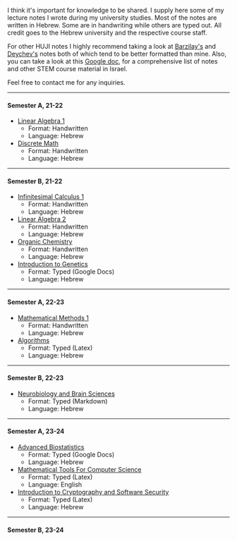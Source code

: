 I think it's important for knowledge to be shared. I supply here some of my lecture notes I wrote during my university studies. Most of the notes are written in Hebrew. Some are in handwriting while others are typed out. All credit goes to the Hebrew university and the respective course staff.
 
For other HUJI notes I highly recommend taking a look at [Barzilay's](https://github.com/NitzanBarzilay/Notes) and [Deychev's](https://deychev.com/) notes both of which tend to be better formatted than mine.
Also, you can take a look at this [Google doc](https://docs.google.com/document/d/1IMuaVvdKgdZs59Ot8q0kU3f8movT0-6uFazlA-IbDuo/edit#heading=h.xlqfa8g3de05), for a comprehensive list of notes and other STEM course material in Israel.

Feel free to contact me for any inquiries.

----
#### Semester A, 21-22
* [Linear Algebra 1](Linear%20Algebra%201/Linear%20Algebra%201.md)
	* Format: Handwritten
	* Language: Hebrew
* [Discrete Math](Discrete%20Math/Discrete%20Math.md)
	* Format: Handwritten
	* Language: Hebrew
---
#### Semester B, 21-22
* [Infinitesimal Calculus 1](Infinitesimal%20Calculus%201/Infinitesimal%20Calculus%201.md)
	* Format: Handwritten
	* Language: Hebrew
* [Linear Algebra 2](Linear%20Algebra%202/Linear%20Algebra%202.md)
	* Format: Handwritten
	* Language: Hebrew
* [Organic Chemistry](Organic%20Chemistry/Organic%20Chemistry.md)
	* Format: Handwritten
	* Language: Hebrew
* [Introduction to Genetics](Introduction%20to%20Genetics/Introduction%20to%20Genetics.md)
	* Format: Typed (Google Docs)
	* Language: Hebrew
---
#### Semester A, 22-23
* [Mathematical Methods 1](Mathematical%20Methods%201/Mathematical%20Methods%201.md)
	* Format: Handwritten
	* Language: Hebrew
* [Algorithms](Algorithms/Algorithms.md)
	* Format: Typed (Latex)
	* Language: Hebrew
---
#### Semester B, 22-23
* [Neurobiology and Brain Sciences](Neurobiology%20and%20Brain%20Sciences/Neurobiology%20and%20Brain%20Sciences.md)
	* Format: Typed (Markdown)
	* Language: Hebrew
---
#### Semester A, 23-24
* [Advanced Biostatistics](Advanced%20Biostatistics/Advanced%20Biostatistics.md)
	* Format: Typed (Google Docs)
	* Language: Hebrew
* [Mathematical Tools For Computer Science](Mathematical%20Tools%20For%20Computer%20Science/Mathematical%20Tools%20For%20Computer%20Science.md)
	* Format: Typed (Latex)
	* Language: English
* [Introduction to Cryptography and Software Security](Introduction%20to%20Cryptography%20and%20Software%20Security/Introduction%20to%20Cryptography%20and%20Software%20Security.md)
	* Format: Typed (Latex)
	* Language: Hebrew

---
#### Semester B, 23-24
